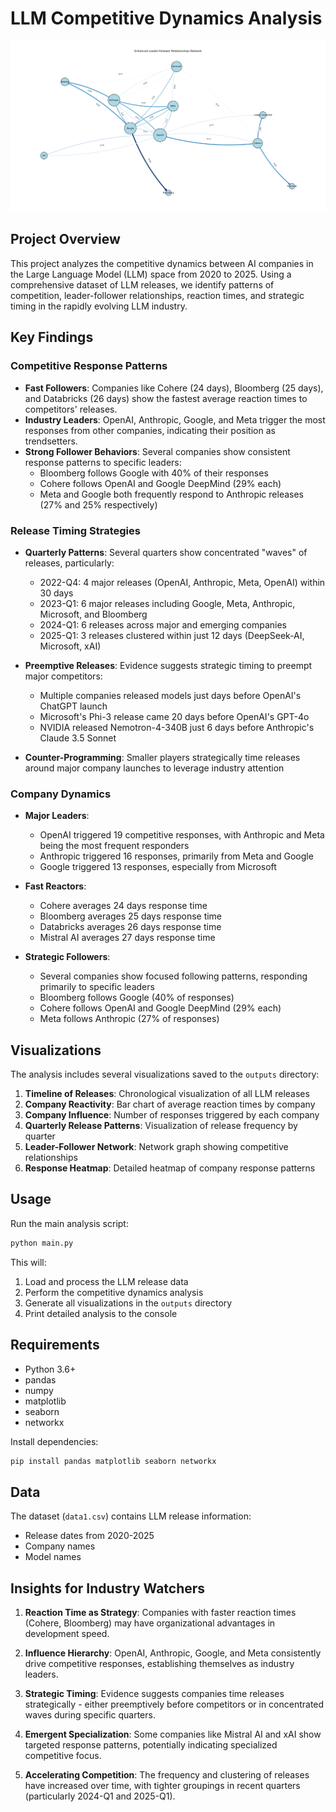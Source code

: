 # LLM Competitive Dynamics Analysis

![Top Industry Leaders](./leaders.png)

## Project Overview

This project analyzes the competitive dynamics between AI companies in the Large Language Model (LLM) space from 2020 to 2025. Using a comprehensive dataset of LLM releases, we identify patterns of competition, leader-follower relationships, reaction times, and strategic timing in the rapidly evolving LLM industry.

## Key Findings

### Competitive Response Patterns

- **Fast Followers**: Companies like Cohere (24 days), Bloomberg (25 days), and Databricks (26 days) show the fastest average reaction times to competitors' releases.
- **Industry Leaders**: OpenAI, Anthropic, Google, and Meta trigger the most responses from other companies, indicating their position as trendsetters.
- **Strong Follower Behaviors**: Several companies show consistent response patterns to specific leaders:
  - Bloomberg follows Google with 40% of their responses
  - Cohere follows OpenAI and Google DeepMind (29% each)
  - Meta and Google both frequently respond to Anthropic releases (27% and 25% respectively)

### Release Timing Strategies

- **Quarterly Patterns**: Several quarters show concentrated "waves" of releases, particularly:
  - 2022-Q4: 4 major releases (OpenAI, Anthropic, Meta, OpenAI) within 30 days
  - 2023-Q1: 6 major releases including Google, Meta, Anthropic, Microsoft, and Bloomberg
  - 2024-Q1: 6 releases across major and emerging companies
  - 2025-Q1: 3 releases clustered within just 12 days (DeepSeek-AI, Microsoft, xAI)

- **Preemptive Releases**: Evidence suggests strategic timing to preempt major competitors:
  - Multiple companies released models just days before OpenAI's ChatGPT launch
  - Microsoft's Phi-3 release came 20 days before OpenAI's GPT-4o
  - NVIDIA released Nemotron-4-340B just 6 days before Anthropic's Claude 3.5 Sonnet

- **Counter-Programming**: Smaller players strategically time releases around major company launches to leverage industry attention

### Company Dynamics

- **Major Leaders**:
  - OpenAI triggered 19 competitive responses, with Anthropic and Meta being the most frequent responders
  - Anthropic triggered 16 responses, primarily from Meta and Google
  - Google triggered 13 responses, especially from Microsoft

- **Fast Reactors**:
  - Cohere averages 24 days response time
  - Bloomberg averages 25 days response time
  - Databricks averages 26 days response time
  - Mistral AI averages 27 days response time

- **Strategic Followers**:
  - Several companies show focused following patterns, responding primarily to specific leaders
  - Bloomberg follows Google (40% of responses)
  - Cohere follows OpenAI and Google DeepMind (29% each)
  - Meta follows Anthropic (27% of responses)

## Visualizations

The analysis includes several visualizations saved to the `outputs` directory:

1. **Timeline of Releases**: Chronological visualization of all LLM releases
2. **Company Reactivity**: Bar chart of average reaction times by company
3. **Company Influence**: Number of responses triggered by each company
4. **Quarterly Release Patterns**: Visualization of release frequency by quarter
5. **Leader-Follower Network**: Network graph showing competitive relationships
6. **Response Heatmap**: Detailed heatmap of company response patterns

## Usage

Run the main analysis script:

```bash
python main.py
```

This will:
1. Load and process the LLM release data
2. Perform the competitive dynamics analysis
3. Generate all visualizations in the `outputs` directory
4. Print detailed analysis to the console

## Requirements

- Python 3.6+
- pandas
- numpy
- matplotlib
- seaborn
- networkx

Install dependencies:

```bash
pip install pandas matplotlib seaborn networkx
```

## Data

The dataset (`data1.csv`) contains LLM release information:
- Release dates from 2020-2025
- Company names
- Model names

## Insights for Industry Watchers

1. **Reaction Time as Strategy**: Companies with faster reaction times (Cohere, Bloomberg) may have organizational advantages in development speed.

2. **Influence Hierarchy**: OpenAI, Anthropic, Google, and Meta consistently drive competitive responses, establishing themselves as industry leaders.

3. **Strategic Timing**: Evidence suggests companies time releases strategically - either preemptively before competitors or in concentrated waves during specific quarters.

4. **Emergent Specialization**: Some companies like Mistral AI and xAI show targeted response patterns, potentially indicating specialized competitive focus.

5. **Accelerating Competition**: The frequency and clustering of releases have increased over time, with tighter groupings in recent quarters (particularly 2024-Q1 and 2025-Q1).
